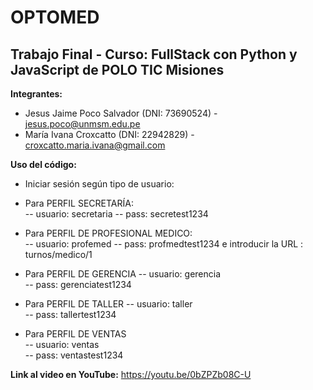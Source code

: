 # OPTOMED
## Trabajo Final - Curso: FullStack con Python y JavaScript de POLO TIC Misiones

__Integrantes:__
- Jesus Jaime Poco Salvador  (DNI: 73690524)  - jesus.poco@unmsm.edu.pe
- María Ivana Croxcatto (DNI: 22942829) - croxcatto.maria.ivana@gmail.com


__Uso del código:__
- Iniciar sesión según tipo de usuario:
- Para PERFIL SECRETARÍA:  
-- usuario: secretaria 
-- pass: secretest1234

- Para PERFIL DE PROFESIONAL MEDICO:  
-- usuario: profemed
-- pass: profmedtest1234
e introducir la URL :  turnos/medico/1

- Para PERFIL DE GERENCIA 
-- usuario: gerencia  
-- pass: gerenciatest1234  

- Para PERFIL DE TALLER
-- usuario: taller  
-- pass: tallertest1234  

- Para PERFIL DE VENTAS  
-- usuario: ventas  
-- pass: ventastest1234  

__Link al video en YouTube:__
https://youtu.be/0bZPZb08C-U

